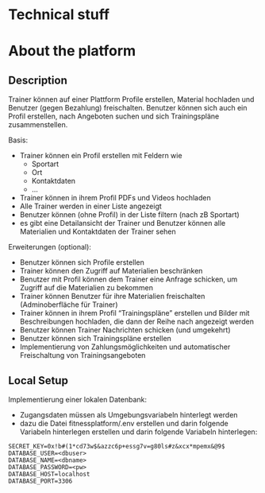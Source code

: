 # Technical stuff



# About the platform
## Description

Trainer können auf einer Plattform Profile erstellen, Material hochladen und Benutzer (gegen Bezahlung) freischalten. Benutzer können sich auch ein Profil erstellen, nach Angeboten suchen und sich Trainingspläne zusammenstellen.

Basis:
* Trainer können ein Profil erstellen mit Feldern wie
	* Sportart
	* Ort
	* Kontaktdaten
	* …
* Trainer können in ihrem Profil PDFs und Videos hochladen
* Alle Trainer werden in einer Liste angezeigt
* Benutzer können (ohne Profil) in der Liste filtern (nach zB Sportart)
* es gibt eine Detailansicht der Trainer und Benutzer können alle Materialien und Kontaktdaten der Trainer sehen

Erweiterungen (optional):
* Benutzer können sich Profile erstellen
* Trainer können den Zugriff auf Materialien beschränken
* Benutzer mit Profil können dem Trainer eine Anfrage schicken, um Zugriff auf die Materialien zu bekommen
* Trainer können Benutzer für ihre Materialien freischalten (Adminoberfläche für Trainer)
* Trainer können in ihrem Profil “Trainingspläne” erstellen und Bilder mit Beschreibungen hochladen, die dann der Reihe nach angezeigt werden
* Benutzer können Trainer Nachrichten schicken (und umgekehrt)
* Benutzer können sich Trainingspläne erstellen
* Implementierung von Zahlungsmöglichkeiten und automatischer Freischaltung von Trainingsangeboten

## Local Setup

Implementierung einer lokalen Datenbank:

* Zugangsdaten müssen als Umgebungsvariabeln hinterlegt werden 
* dazu die Datei fitnessplatform/.env erstellen und darin folgende Variabeln hinterlegen erstellen und darin folgende Variabeln hinterlegen:
```
SECRET_KEY=0x!b#(1*cd73w$&azzc6p+essg7v=g80ls#z&xcx*mpemx&@9$ 
DATABASE_USER=<dbuser>
DATABASE_NAME=<dbname>
DATABASE_PASSWORD=<pw> 
DATABASE_HOST=localhost 
DATABASE_PORT=3306
```

